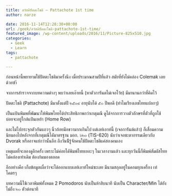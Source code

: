 ```yaml
---
title: สวัสดีปัตตะโชติ – Pattachote 1st time
author: narze

date: 2016-11-14T12:28:30+00:00
url: /geek/สวัสดีปัตตะโชติ-pattachote-1st-time/
featured_image: /wp-content/uploads/2016/11/Picture-825x510.jpg
categories:
  - Geek
  - Learn
tags:
  - pattachote

---
```

ก่อนหน้านี้พยายามใช้ปัตตะโชติมาครั้งนึง เมื่อประมาณสามปีที่แล้ว สมัยที่ยังไม่คล่อง Colemak เลยด้วยซำ้

จากการสำรวจจากบทความต่างๆ พบว่าเลยเอ๊าทนี้ (หาตัวการันตไม่เจอโว้ย) มีมานานกว่าที่คิดไว้

ปัตตะโชติ (Pattachote) มีมาตั้งแต่ปี ๒๕๐๙ อายุนับได้ ๕๐ ปีพอดี (ทำไมเรียงเลขไทยแปลกๆ)

เป็นแป้นพิมพที่พัฒนาให้พิมพไทยได้ประสิทธิภาพกว่าเกตุมณี ดูได้จากการวางตัวอักษรที่ตัวที่ถูกใช้บ่อยจะอยู่ใกล้แป้นเหย้า (Home Row)

และไม่ไปกระจุกตัวกันแถวๆ นิ้วก้อยมึอขวามากเกินไป แต่เลย์เอาท์นี้ (เจอการันต์แล้ว) ก็เสื่อมความนิยมลงไปหลังจากที่เกตุมณีไดัมาตรฐาน มอก. ๖๒๐ (TIS-620) นับว่าเจอชะตากรรมเดียวกับ Dvorak หรืออาจแย่กว่านั้นอีก ถึงวันน้ีรู้จักคนใช้ปัตตะโชติแค่สองคนเอง

เหตุผลที่จะลองดูอีกครั้ง เพราะไม่ค่อยไดัพิมพ์ไทยเยอะๆ ในเวลางานแล้ว และทุกวันนี้ก็พิมพ์สัมผัสไทยไม่คล่องเท่าเดิม ต้องก้มมองตลอด

อีกอย่างคือ เก็บข้อมูลเผื่อว่าจะได้ออกแบบเลย์เอาท์ใหม่ซะเลย มีนามสกุลอยู่ในคอมทุกเครื่อง เท่โคตรๆ

บทความนี้ใช้เวลาพิมพ์ทั้งหมด 2 Pomodoros นับเป็นห้าสิบนาที นับเป็น Character/Min ได้ยังไม่ถืง ๒๐ ตัวต่อนาที
